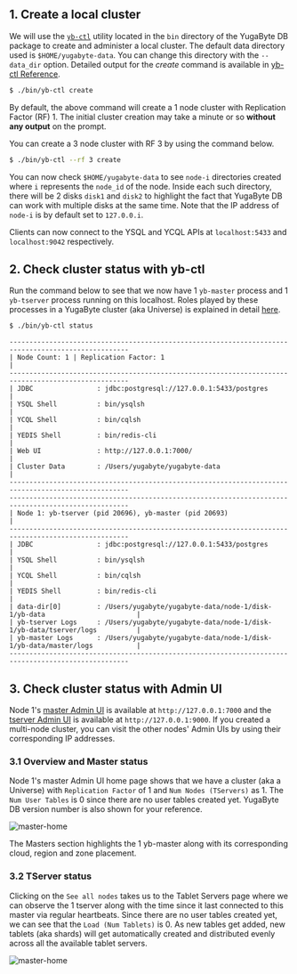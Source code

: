 ## 1. Create a local cluster

We will use the [`yb-ctl`](../../admin/yb-ctl/) utility located in the `bin` directory of the YugaByte DB package to create and administer a local cluster. The default data directory used is `$HOME/yugabyte-data`. You can change this directory with the `--data_dir` option. Detailed output for the *create* command is available in [yb-ctl Reference](../../admin/yb-ctl/#create-cluster).

```sh
$ ./bin/yb-ctl create
```

By default, the above command will create a 1 node cluster with Replication Factor (RF) 1. The initial cluster creation may take a minute or so **without any output** on the prompt.

You can create a 3 node cluster with RF 3 by using the command below.

```sh
$ ./bin/yb-ctl --rf 3 create
```

You can now check `$HOME/yugabyte-data` to see `node-i` directories created where `i` represents the `node_id` of the node. Inside each such directory, there will be 2 disks `disk1` and `disk2` to highlight the fact that YugaByte DB can work with multiple disks at the same time. Note that the IP address of `node-i` is by default set to `127.0.0.i`.

Clients can now connect to the YSQL and YCQL APIs at `localhost:5433` and `localhost:9042` respectively.

## 2. Check cluster status with yb-ctl

Run the command below to see that we now have 1 `yb-master` process and 1 `yb-tserver` process running on this localhost. Roles played by these processes in a YugaByte cluster (aka Universe) is explained in detail [here](../../architecture/concepts/universe/).

```sh
$ ./bin/yb-ctl status
```

```
----------------------------------------------------------------------------------------------------
| Node Count: 1 | Replication Factor: 1                                                            |
----------------------------------------------------------------------------------------------------
| JDBC                : jdbc:postgresql://127.0.0.1:5433/postgres                                  |
| YSQL Shell          : bin/ysqlsh                                                                 |
| YCQL Shell          : bin/cqlsh                                                                  |
| YEDIS Shell         : bin/redis-cli                                                              |
| Web UI              : http://127.0.0.1:7000/                                                     |
| Cluster Data        : /Users/yugabyte/yugabyte-data                                             |
----------------------------------------------------------------------------------------------------
----------------------------------------------------------------------------------------------------
| Node 1: yb-tserver (pid 20696), yb-master (pid 20693)                                            |
----------------------------------------------------------------------------------------------------
| JDBC                : jdbc:postgresql://127.0.0.1:5433/postgres                                  |
| YSQL Shell          : bin/ysqlsh                                                                 |
| YCQL Shell          : bin/cqlsh                                                                  |
| YEDIS Shell         : bin/redis-cli                                                              |
| data-dir[0]         : /Users/yugabyte/yugabyte-data/node-1/disk-1/yb-data                       |
| yb-tserver Logs     : /Users/yugabyte/yugabyte-data/node-1/disk-1/yb-data/tserver/logs          |
| yb-master Logs      : /Users/yugabyte/yugabyte-data/node-1/disk-1/yb-data/master/logs           |
----------------------------------------------------------------------------------------------------
```

## 3. Check cluster status with Admin UI

Node 1's [master Admin UI](../../admin/yb-master/#admin-ui) is available at `http://127.0.0.1:7000` and the [tserver Admin UI](../../admin/yb-tserver/#admin-ui) is available at `http://127.0.0.1:9000`. If you created a multi-node cluster, you can visit the other nodes' Admin UIs by using their corresponding IP addresses.

### 3.1 Overview and Master status

Node 1's master Admin UI home page shows that we have a cluster (aka a Universe) with `Replication Factor` of 1 and `Num Nodes (TServers)` as 1. The `Num User Tables` is 0 since there are no user tables created yet. YugaByte DB version number is also shown for your reference.

![master-home](/images/admin/master-home-binary-rf1.png)

The Masters section highlights the 1 yb-master along with its corresponding cloud, region and zone placement.

### 3.2 TServer status

Clicking on the `See all nodes` takes us to the Tablet Servers page where we can observe the 1 tserver along with the time since it last connected to this master via regular heartbeats. Since there are no user tables created yet, we can see that the `Load (Num Tablets)` is 0. As new tables get added, new tablets (aka shards) will get automatically created and distributed evenly across all the available tablet servers.

![master-home](/images/admin/master-tservers-list-binary-rf1.png)
